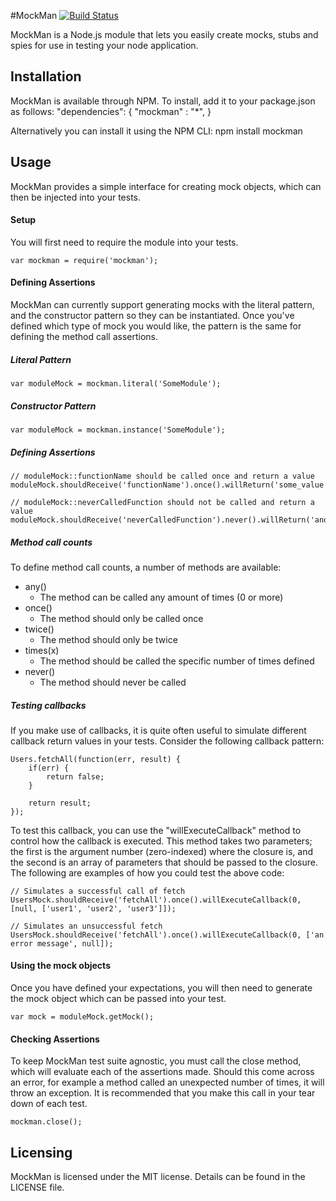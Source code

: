 #MockMan [![Build Status](https://travis-ci.org/JANorman/MockMan.png?branch=master)](https://travis-ci.org/JANorman/MockMan)

MockMan is a Node.js module that lets you easily create mocks, stubs and spies for use in testing your node application. 

## Installation
MockMan is available through NPM. To install, add it to your package.json as follows:
    "dependencies": {
        "mockman" : "*",
    }

Alternatively you can install it using the NPM CLI:
    npm install mockman


## Usage
MockMan provides a simple interface for creating mock objects, which can then be injected into your tests.

#### Setup
You will first need to require the module into your tests.

    var mockman = require('mockman');

#### Defining Assertions
MockMan can currently support generating mocks with the literal pattern, and the constructor pattern so they can be instantiated. Once you've defined which type of mock you would like, the pattern is the same for defining the method call assertions. 
	
##### Literal Pattern
    var moduleMock = mockman.literal('SomeModule');

##### Constructor Pattern
    var moduleMock = mockman.instance('SomeModule');

##### Defining Assertions

    // moduleMock::functionName should be called once and return a value
    moduleMock.shouldReceive('functionName').once().willReturn('some_value');
    
    // moduleMock::neverCalledFunction should not be called and return a value
    moduleMock.shouldReceive('neverCalledFunction').never().willReturn('another_value');


##### Method call counts
To define method call counts, a number of methods are available:
- any()
    - The method can be called any amount of times (0 or more)
- once()
    - The method should only be called once
- twice()
    - The method should only be twice
- times(x)
    - The method should be called the specific number of times defined
- never()
    - The method should never be called


##### Testing callbacks
If you make use of callbacks, it is quite often useful to simulate different callback return values in your tests. Consider the following callback pattern:

    Users.fetchAll(function(err, result) {
        if(err) {
            return false;
        }

        return result;
    }); 

To test this callback, you can use the "willExecuteCallback" method to control how the callback is executed. This method takes two parameters; the first is the argument number (zero-indexed) where the closure is, and the second is an array of parameters that should be passed to the closure. The following are examples of how you could test the above code:
    
    // Simulates a successful call of fetch
    UsersMock.shouldReceive('fetchAll').once().willExecuteCallback(0, [null, ['user1', 'user2', 'user3']]);

    // Simulates an unsuccessful fetch
    UsersMock.shouldReceive('fetchAll').once().willExecuteCallback(0, ['an error message', null]);


#### Using the mock objects
Once you have defined your expectations, you will then need to generate the mock object which can be passed into your test.

    var mock = moduleMock.getMock();

#### Checking Assertions
To keep MockMan test suite agnostic, you must call the close method, which will evaluate each of the assertions made. Should this come across an error, for example a method called an unexpected number of times, it will throw an exception. It is recommended that you make this call in your tear down of each test. 

    mockman.close();

## Licensing
MockMan is licensed under the MIT license. Details can be found in the LICENSE file. 
